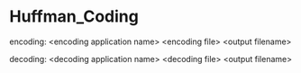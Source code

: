 # Huffman_Coding
encoding: \<encoding application name> \<encoding file> \<output filename>
  
decoding: \<decoding application name> \<decoding file> \<output filename>
